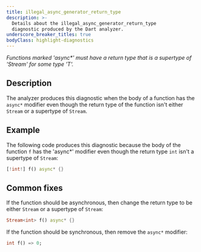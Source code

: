 ```yaml
---
title: illegal_async_generator_return_type
description: >-
  Details about the illegal_async_generator_return_type
  diagnostic produced by the Dart analyzer.
underscore_breaker_titles: true
bodyClass: highlight-diagnostics
---
```


_Functions marked 'async*' must have a return type that is a supertype of
'Stream<T>' for some type 'T'._

## Description

The analyzer produces this diagnostic when the body of a function has the
`async*` modifier even though the return type of the function isn't either
`Stream` or a supertype of `Stream`.

## Example

The following code produces this diagnostic because the body of the
function `f` has the 'async*' modifier even though the return type `int`
isn't a supertype of `Stream`:

```dart
[!int!] f() async* {}
```

## Common fixes

If the function should be asynchronous, then change the return type to be
either `Stream` or a supertype of `Stream`:

```dart
Stream<int> f() async* {}
```

If the function should be synchronous, then remove the `async*` modifier:

```dart
int f() => 0;
```
